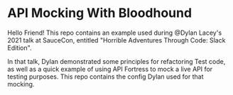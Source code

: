 # API Mocking With Bloodhound
Hello Friend! This repo contains an example used during @Dylan Lacey's 2021 talk at SauceCon, entitled "Horrible Adventures Through Code: Slack Edition".

In that talk, Dylan demonstrated some principles for refactoring Test code, as well as a quick example of using API Fortress to mock a live API for testing purposes.  This repo contains the config Dylan used for that mocking.